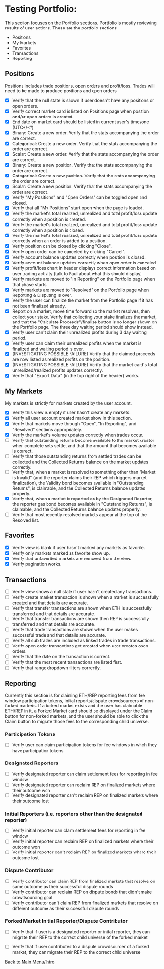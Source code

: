 # Testing Portfolio:

This section focuses on the Portfolio sections. Portfolio is mostly reviewing results of user actions. These are the portfolio sections:

  * Positions
  * My Markets
  * Favorites
  * Transactions
  * Reporting


## Positions

Positions includes trade positions, open orders and profit/loss. Trades will need to be made to produce positions and open orders.

- [X] Verify that the null state is shown if user doesn't have any positions or open orders.
- [X] Verify correct market card is listed on Positions page when position and/or open orders is created.
- [X] End date on market card should be listed in current user's timezone (UTC+/-#)
- [X] Binary: Create a new order. Verify that the stats accompanying the order are correct.
- [X] Categorical: Create a new order. Verify that the stats accompanying the order are correct.
- [X] Scalar: Create a new order. Verify that the stats accompanying the order are correct.
- [X] Binary: Create a new position. Verify that the stats accompanying the order are correct.
- [X] Categorical: Create a new position. Verify that the stats accompanying the order are correct.
- [X] Scalar: Create a new position. Verify that the stats accompanying the order are correct.
- [X] Verify "My Positions" and "Open Orders" can be toggled open and closed.
- [X] Verify that all "My Positions" start open when the page is loaded.
- [X] Verify the market's total realized, unrealized and total profit/loss update correctly when a position is created.
- [X] Verify the market's total realized, unrealized and total profit/loss update correctly when a position is closed.
- [X] Verify the market's total realized, unrealized and total profit/loss update correctly when an order is added to a position.
- [X] Verify position can be closed by clicking "Close".
- [X] Verify open order can be canceled by clicking "Cancel".
- [X] Verify account balance updates correctly when position is closed.
- [X] Verify account balance updates correctly when open order is canceled.
- [X] Verify profit/loss chart in header displays correct information based on user trading activity (talk to Paul about what this should display)
- [X] Verify markets are moved to "In Reporting" on the Portfolio page when that phase starts.
- [X] Verify markets are moved to "Resolved" on the Portfolio page when Reporting & Disputing is over.
- [X] Verify the user can finalize the market from the Portfolio page if it has not been finalized already.
- [X] Report on a market, move time forward so the market resolves, then collect your stake. Verify that collecting your stake finalizes the market, and that the "Calculate Proceeds"/finalize button is no longer shown on the Portfolio page. The three day waiting period should show instead.
- [X] Verify user can't claim their unrealized profits during 3 day waiting period.
- [X] Verify user can claim their unrealized profits when the market is finalized and waiting period is over.
- [X] (INVESTIGATING POSSIBLE FAILURE) Verify that the claimed proceeds are now listed as realized profits on the position.
- [X] (INVESTIGATING POSSIBLE FAILURE) Verify that the market card's total unrealized/realized profits updates correctly.
- [X] Verify that "Export Data" (in the top right of the header) works.

## My Markets

My markets is strictly for markets created by the user account.

- [x] Verify this view is empty if user hasn't create any markets.
- [x] Verify all user account created market show in this section.
- [x] Verify that markets move through "Open", "In Reporting", and "Resolved" sections appropriately.
- [x] Verify the market's volume updates correctly when trades occur.
- [ ] Verify that outstanding returns become available to the market creator when complete sets settle, and that the amount that becomes available is correct.
- [ ] Verify that those outstanding returns from settled trades can be collected and the Collected Returns balance on the market updates correctly.
- [ ] Verify that, when a market is resolved to something other than "Market is Invalid" (and the reporter claims their REP which triggers market finalization), the Validity bond becomes available in "Outstanding Returns", is claimable, and the Collected Returns balance updates properly.
- [x] Verify that, when a market is reported on by the Designated Reporter, the reporter gas bond becomes available in "Outstanding Returns", is claimable, and the Collected Returns balance updates properly.
- [ ] Verify that most recently resolved markets appear at the top of the Resolved list.

## Favorites

- [x] Verify view is blank if user hasn't marked any markets as favorite.
- [x] Verify only markets marked as favorite show up.
- [x] Verify that unfavorited markets are removed from the view.
- [x] Verify pagination works.

## Transactions

- [ ] Verify view shows a null state if user hasn't created any transactions.
- [ ] Verify create market transaction is shown when a market is successfully created and that details are accurate.
- [ ] Verify that transfer transactions are shown when ETH is successfully transferred and that details are accurate.
- [ ] Verify that transfer transactions are shown then REP is successfully transferred and that details are accurate.
- [ ] Verify that trade transactions are shown when the user makes successful trade and that details are accurate.
- [ ] Verify all sub trades are included as linked trades in trade transactions.
- [ ] Verify open order transactions get created when user creates open orders.
- [ ] Verify that the date on the transaction is correct.
- [ ] Verify that the most recent transactions are listed first.
- [ ] Verify that range dropdown filters correctly.

## Reporting

Currently this section is for claiming ETH/REP reporting fees from fee window participation tokens, initial reports/dispute crowdsourcers of non-forked markets. If a forked market exists and the user has claimable ETH/REP in it, a Forked Market card should be displayed under the Claim button for non-forked markets, and the user should be able to click the Claim button to migrate those fees to the corresponding child universe.

### Participation Tokens

- [ ] Verify user can claim participation tokens for fee windows in whch they have participation tokens

### Designated Reporters

- [ ] Verify designated reporter can claim settlement fees for reporting in fee window
- [ ] Verify designated reporter can reclaim REP on finalized markets where their outcome won
- [ ] Verify designated reporter can't reclaim REP on finalized markets where their outcome lost

### Initial Reporters (i.e. reporters other than the designated reporter)

- [ ] Verify initial reporter can claim settlement fees for reporting in fee window
- [ ] Verify initial reporter can reclaim REP on finalized markets where their outcome won
- [ ] Verify initial reporter can't reclaim REP on finalized markets where their outcome lost

### Dispute Contributor

- [ ] Verify contributor can claim REP from finalized markets that resolve on same outcome as their successful dispute rounds
- [ ] Verify contributor can reclaim REP on dispute bonds that didn't make crowdsourcing goal
- [ ] Verify contributor can't claim REP from finalized markets that resolve on different outcome as their successful dispute rounds

### Forked Market Initial Reporter/Dispute Contributor

- [ ] Verify that if user is a designated reporter or inital reporter, they can migrate their REP to the correct child universe of the forked market
- [ ] Verify that if user contributed to a dispute crowdsourcer of a forked market, they can migrate their REP to the correct child universe


[Back to Main Menu/Intro](https://github.com/AugurProject/augur-walkthrough/)
